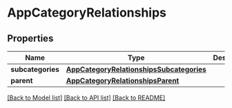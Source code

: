 # AppCategoryRelationships

## Properties
Name | Type | Description | Notes
------------ | ------------- | ------------- | -------------
**subcategories** | [**AppCategoryRelationshipsSubcategories**](AppCategoryRelationshipsSubcategories.md) |  | [optional] 
**parent** | [**AppCategoryRelationshipsParent**](AppCategoryRelationshipsParent.md) |  | [optional] 

[[Back to Model list]](../README.md#documentation-for-models) [[Back to API list]](../README.md#documentation-for-api-endpoints) [[Back to README]](../README.md)



